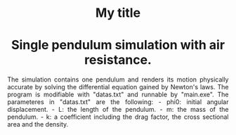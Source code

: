 <div alig="center">
  <center><h1>My title</h1></center>
</div>

<p align="center">
<center><h1>Single pendulum simulation with air resistance.</h1></center>
</p>
<p align="justify">
The simulation contains one pendulum and renders its motion physically accurate by solving the differential equation gained by Newton's laws. The program is modifiable with "datas.txt" and runnable by "main.exe". The parameteres in "datas.txt" are the following:
- phi0: initial angular displacement.
- L: the length of the pendulum.
- m: the mass of the pendulum.
- k: a coefficient including the drag factor, the cross sectional area and the density.
</p>
